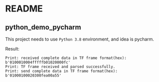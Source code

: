 # README

## python_demo_pycharm

This project needs to use `Python 3.8` environment, and idea is pycharm.

Result:

```shell
Print: received complete data in TF frame format(hex):  b'0100010004fffffb01020000fc'
Print: TF frame received and parsed successfully.
Print: send complete data in TF frame format(hex):  b'01000100020300fea00a55'
```

